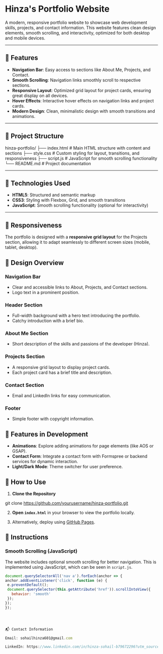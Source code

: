 # Hinza's Portfolio Website

A modern, responsive portfolio website to showcase web development skills, projects, and contact information. This website features clean design elements, smooth scrolling, and interactivity, optimized for both desktop and mobile devices.

---

## 🚀 Features

- **Navigation Bar**: Easy access to sections like About Me, Projects, and Contact.
- **Smooth Scrolling**: Navigation links smoothly scroll to respective sections.
- **Responsive Layout**: Optimized grid layout for project cards, ensuring great display on all devices.
- **Hover Effects**: Interactive hover effects on navigation links and project cards.
- **Modern Design**: Clean, minimalistic design with smooth transitions and animations.

---

## 📁 Project Structure

hinza-portfolio/ ├── index.html        # Main HTML structure with content and sections ├── style.css         # Custom styling for layout, transitions, and responsiveness ├── script.js         # JavaScript for smooth scrolling functionality └── README.md         # Project documentation

---

## 🧰 Technologies Used

- **HTML5**: Structured and semantic markup
- **CSS3**: Styling with Flexbox, Grid, and smooth transitions
- **JavaScript**: Smooth scrolling functionality (optional for interactivity)

---

## 📱 Responsiveness

The portfolio is designed with a **responsive grid layout** for the Projects section, allowing it to adapt seamlessly to different screen sizes (mobile, tablet, desktop).



## 🎨 Design Overview

### **Navigation Bar**
- Clear and accessible links to About, Projects, and Contact sections.
- Logo text in a prominent position.

### **Header Section**
- Full-width background with a hero text introducing the portfolio.
- Catchy introduction with a brief bio.

### **About Me Section**
- Short description of the skills and passions of the developer (Hinza).

### **Projects Section**
- A responsive grid layout to display project cards.
- Each project card has a brief title and description.

### **Contact Section**
- Email and LinkedIn links for easy communication.

### **Footer**
- Simple footer with copyright information.



## 🔧 Features in Development

- **Animations**: Explore adding animations for page elements (like AOS or GSAP).
- **Contact Form**: Integrate a contact form with Formspree or backend services for dynamic interaction.
- **Light/Dark Mode**: Theme switcher for user preference.


## 🧭 How to Use

1. **Clone the Repository**

git clone https://github.com/yourusername/hinza-portfolio.git

2. **Open `index.html`** in your browser to view the portfolio locally.

3. Alternatively, deploy using [GitHub Pages](https://pages.github.com/).


## 📝 Instructions

### **Smooth Scrolling (JavaScript)**
The website includes optional smooth scrolling for better navigation. This is implemented using JavaScript, which can be seen in `script.js`.

```javascript
document.querySelectorAll('nav a').forEach(anchor => {
anchor.addEventListener('click', function (e) {
 e.preventDefault();
 document.querySelector(this.getAttribute('href')).scrollIntoView({
   behavior: 'smooth'
 });
});
});




📬 Contact Information

Email: sohailhinza601@gmail.com

LinkedIn: https://www.linkedin.com/in/hinza-sohail-b79672296?utm_source=share&utm_campaign=share_via&utm_content=profile&utm_medium=android_app
